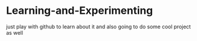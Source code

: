 # Learning-and-Experimenting
just play with github to learn about it and also going to do some cool project as well
